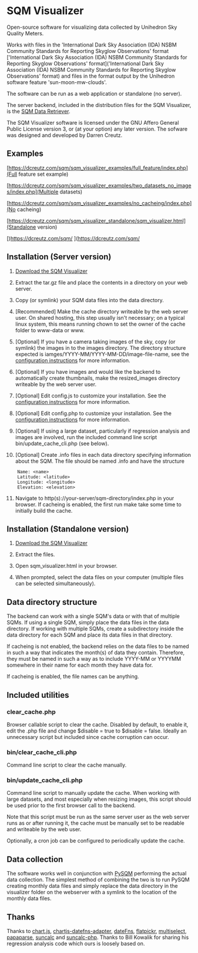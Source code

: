 # SQM Visualizer

Open-source software for visualizing data collected by Unihedron Sky Quality Meters.

Works with files in the 'International Dark Sky Association (IDA) NSBM Community Standards for Reporting Skyglow Observations' format ['International Dark Sky Association (IDA) NSBM Community Standards for Reporting Skyglow Observations' format]('International Dark Sky Association (IDA) NSBM Community Standards for Reporting Skyglow Observations' format) and files in the format output by the Unihedron software feature 'sun-moon-mw-clouds'.

The software can be run as a web application or standalone (no server).

The server backend, included in the distribution files for the SQM Visualizer, is the [SQM Data Retriever](https://github.com/dcreutz/SQM_Data-Retriever).

The SQM Visualizer software is licensed under the GNU Affero General Public License version 3, or (at your option) any later version.  The sofware was designed and developed by Darren Creutz.

## Examples

[https://dcreutz.com/sqm/sqm_visualizer_examples/full_feature/index.php](Full feature set example)

[https://dcreutz.com/sqm/sqm_visualizer_examples/two_datasets_no_images/index.php](Multiple datasets)

[https://dcreutz.com/sqm/sqm_visualizer_examples/no_cacheing/index.php](No cacheing)

[https://dcreutz.com/sqm/sqm_visualizer_standalone/sqm_visualizer.html](Standalone version)


[)https://dcreutz.com/sqm/ ](https://dcreutz.com/sqm/

## Installation (Server version)

1. [Download the SQM Visualizer](full_dist/sqm_visualizer_server.tar.gz)

2. Extract the tar.gz file and place the contents in a directory on your web server.

3. Copy (or symlink) your SQM data files into the data directory.

4. [Recommended] Make the cache directory writeable by the web server user.  On shared hosting, this step usually isn't necessary; on a typical linux system, this means running chown to set the owner of the cache folder to www-data or www.

5. [Optional] If you have a camera taking images of the sky, copy (or symlink) the images in to the images directory.  The directory structure expected is iamges/YYYY-MM/YYYY-MM-DD/image-file-name, see the [configuration instructions](config.MD) for more information.

6. [Optional] If you have images and would like the backend to automatically create thumbnails, make the resized_images directory writeable by the web server user.

7. [Optional] Edit config.js to customize your installation.  See the [configuration instructions](config.MD) for more information.

8. [Optional] Edit config.php to customize your installation.  See the [configuration instructions](config.MD) for more information.

9. [Optional] If using a large dataset, particularly if regression analysis and images are involved, run the included command line script bin/update_cache_cli.php (see below).

10. [Optional] Create .info files in each data directory specifying information about the SQM.  The file should be named .info and have the structure
```
	Name: <name>
	Latitude: <latitude>
	Longitude: <longitude>
	Elevation: <elevation>
```

11. Navigate to http(s)://your-server/sqm-directory/index.php in your browser.  If cacheing is enabled, the first run make take some time to initially build the cache.

## Installation (Standalone version)

1. [Download the SQM Visualizer](full_dist/sqm_visualizer_standalone.tar.gz)

2. Extract the files.

3. Open sqm_visualizer.html in your browser.

4. When prompted, select the data files on your computer (multiple files can be selected simultaneously).

## Data directory structure

The backend can work with a single SQM's data or with that of multiple SQMs.  If using a single SQM, simply place the data files in the data directory.  If working with multiple SQMs, create a subdirectory inside the data directory for each SQM and place its data files in that directory.

If cacheing is not enabled, the backend relies on the data files to be named in such a way that indicates the month(s) of data they contain.  Therefore, they must be named in such a way as to include YYYY-MM or YYYYMM somewhere in their name for each month they have data for.

If cacheing is enabled, the file names can be anything.

## Included utilities

### clear_cache.php

Browser callable script to clear the cache.  Disabled by default, to enable it, edit the .php file and change $disable = true to $disable = false.  Ideally an unnecessary script but included since cache corruption can occur.

### bin/clear_cache_cli.php

Command line script to clear the cache manually.

### bin/update_cache_cli.php

Command line script to manually update the cache.  When working with large datasets, and most especially when resizing images, this script should be used prior to the first browser call to the backend.

Note that this script must be run as the same server user as the web server runs as or after running it, the cache must be manually set to be readable and writeable by the web user.

Optionally, a cron job can be configured to periodically update the cache.

## Data collection

The software works well in conjunction with [PySQM](https://github.com/mireianievas/PySQM) performing the actual data collection.  The simplest method of combining the two is to run PySQM creating monthly data files and simply replace the data directory in the visualizer folder on the webserver with a symlink to the location of the monthly data files.

## Thanks

Thanks to [chart.js](https://www.chartjs.org/), [chartjs-datefns-adapter](https://github.com/chartjs/chartjs-adapter-date-fns), [dateFns](https://date-fns.org/), [flatpickr](https://flatpickr.js.org/), [multiselect](https://github.com/miket-dev/multiselect), [papaparse](https://github.com/mholt/PapaParse), [suncalc](https://github.com/mourner/suncalc) and [suncalc-php](https://github.com/gregseth/suncalc-php).
Thanks to Bill Kowalik for sharing his regression analysis code which ours is loosely based on.